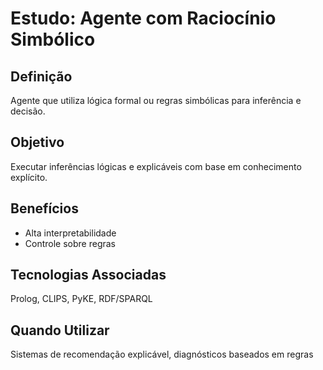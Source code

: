 # Estudo: Agente com Raciocínio Simbólico

## Definição
Agente que utiliza lógica formal ou regras simbólicas para inferência e decisão.

## Objetivo
Executar inferências lógicas e explicáveis com base em conhecimento explícito.

## Benefícios
- Alta interpretabilidade
- Controle sobre regras

## Tecnologias Associadas
Prolog, CLIPS, PyKE, RDF/SPARQL

## Quando Utilizar
Sistemas de recomendação explicável, diagnósticos baseados em regras
